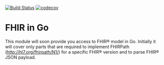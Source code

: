 [![Build Status](https://travis-ci.com/healthiop/hi.svg?branch=master)](https://travis-ci.com/healthiop/hi) [![codecov](https://codecov.io/gh/healthiop/hi/branch/master/graph/badge.svg)](https://codecov.io/gh/healthiop/hi)
# FHIR in Go
This module will soon provide you access to FHIR® model in Go. Initially
it will cover only parts that are required to implement FHIRPath
(http://hl7.org/fhirpath/N1/) for a specific FHIR® version and to parse
FHIR® JSON payload.
